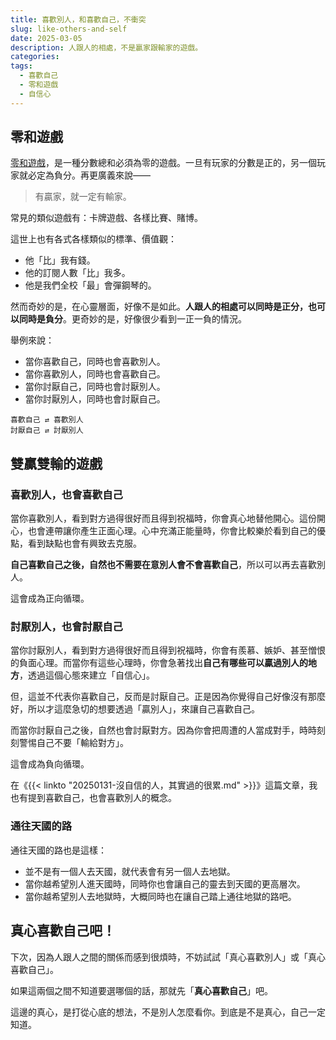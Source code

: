 ```yaml
---
title: 喜歡別人，和喜歡自己，不衝突
slug: like-others-and-self
date: 2025-03-05
description: 人跟人的相處，不是贏家跟輸家的遊戲。
categories:
tags:
  - 喜歡自己
  - 零和遊戲
  - 自信心
---
```


## 零和遊戲

[零和遊戲](https://zh.wikipedia.org/zh-tw/%E9%9B%B6%E5%92%8C%E5%8D%9A%E5%BC%88)，是一種分數總和必須為零的遊戲。一旦有玩家的分數是正的，另一個玩家就必定為負分。再更廣義來說——

> 有贏家，就一定有輸家。

常見的類似遊戲有：卡牌遊戲、各樣比賽、賭博。

這世上也有各式各樣類似的標準、價值觀：

- 他「比」我有錢。
- 他的訂閱人數「比」我多。
- 他是我們全校「最」會彈鋼琴的。

然而奇妙的是，在心靈層面，好像不是如此。**人跟人的相處可以同時是正分，也可以同時是負分**。更奇妙的是，好像很少看到一正一負的情況。

舉例來說：

- 當你喜歡自己，同時也會喜歡別人。
- 當你喜歡別人，同時也會喜歡自己。
- 當你討厭自己，同時也會討厭別人。
- 當你討厭別人，同時也會討厭自己。

```
喜歡自己 ⇄ 喜歡別人
討厭自己 ⇄ 討厭別人
```

## 雙贏雙輸的遊戲

### 喜歡別人，也會喜歡自己

當你喜歡別人，看到對方過得很好而且得到祝福時，你會真心地替他開心。這份開心，也會連帶讓你產生正面心理。心中充滿正能量時，你會比較樂於看到自己的優點，看到缺點也會有興致去克服。

**自己喜歡自己之後，自然也不需要在意別人會不會喜歡自己**，所以可以再去喜歡別人。

這會成為正向循環。

### 討厭別人，也會討厭自己

當你討厭別人，看到對方過得很好而且得到祝福時，你會有羨慕、嫉妒、甚至憎恨的負面心理。而當你有這些心理時，你會急著找出**自己有哪些可以贏過別人的地方**，透過這個心態來建立「自信心」。

但，這並不代表你喜歡自己，反而是討厭自己。正是因為你覺得自己好像沒有那麼好，所以才這麼急切的想要透過「贏別人」，來讓自己喜歡自己。

而當你討厭自己之後，自然也會討厭對方。因為你會把周遭的人當成對手，時時刻刻警惕自己不要「輸給對方」。

這會成為負向循環。

在《{{< linkto "20250131-沒自信的人，其實過的很累.md" >}}》這篇文章，我也有提到喜歡自己，也會喜歡別人的概念。

### 通往天國的路

通往天國的路也是這樣：

- 並不是有一個人去天國，就代表會有另一個人去地獄。
- 當你越希望別人進天國時，同時你也會讓自己的靈去到天國的更高層次。
- 當你越希望別人去地獄時，大概同時也在讓自己踏上通往地獄的路吧。

## 真心喜歡自己吧！

下次，因為人跟人之間的關係而感到很煩時，不妨試試「真心喜歡別人」或「真心喜歡自己」。

如果這兩個之間不知道要選哪個的話，那就先「**真心喜歡自己**」吧。

這邊的真心，是打從心底的想法，不是別人怎麼看你。到底是不是真心，自己一定知道。
